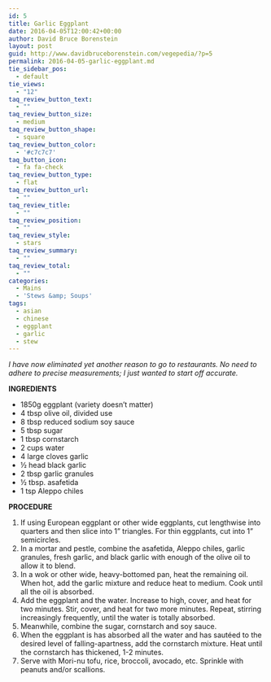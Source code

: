 ```yaml
---
id: 5
title: Garlic Eggplant
date: 2016-04-05T12:00:42+00:00
author: David Bruce Borenstein
layout: post
guid: http://www.davidbruceborenstein.com/vegepedia/?p=5
permalink: 2016-04-05-garlic-eggplant.md
tie_sidebar_pos:
  - default
tie_views:
  - "12"
taq_review_button_text:
  - ""
taq_review_button_size:
  - medium
taq_review_button_shape:
  - square
taq_review_button_color:
  - '#c7c7c7'
taq_button_icon:
  - fa fa-check
taq_review_button_type:
  - flat
taq_review_button_url:
  - ""
taq_review_title:
  - ""
taq_review_position:
  - ""
taq_review_style:
  - stars
taq_review_summary:
  - ""
taq_review_total:
  - ""
categories:
  - Mains
  - 'Stews &amp; Soups'
tags:
  - asian
  - chinese
  - eggplant
  - garlic
  - stew
---
```

_I have now eliminated yet another reason to go to restaurants. No need to adhere to precise measurements; I just wanted to start off accurate._

**INGREDIENTS**

  * 1850g eggplant (variety doesn’t matter)
  * 4 tbsp olive oil, divided use
  * 8 tbsp reduced sodium soy sauce
  * 5 tbsp sugar
  * 1 tbsp cornstarch
  * 2 cups water
  * 4 large cloves garlic
  * ½ head black garlic
  * 2 tbsp garlic granules
  * ½ tbsp. asafetida
  * 1 tsp Aleppo chiles

**PROCEDURE**

  1. If using European eggplant or other wide eggplants, cut lengthwise into quarters and then slice into 1” triangles. For thin eggplants, cut into 1” semicircles.
  2. In a mortar and pestle, combine the asafetida, Aleppo chiles, garlic granules, fresh garlic, and black garlic with enough of the olive oil to allow it to blend.
  3. In a wok or other wide, heavy-bottomed pan, heat the remaining oil. When hot, add the garlic mixture and reduce heat to medium. Cook until all the oil is absorbed.
  4. Add the eggplant and the water. Increase to high, cover, and heat for two minutes. Stir, cover, and heat for two more minutes. Repeat, stirring increasingly frequently, until the water is totally absorbed.
  5. Meanwhile, combine the sugar, cornstarch and soy sauce.
  6. When the eggplant is has absorbed all the water and has sautéed to the desired level of falling-apartness, add the cornstarch mixture. Heat until the cornstarch has thickened, 1-2 minutes.
  7. Serve with Mori-nu tofu, rice, broccoli, avocado, etc. Sprinkle with peanuts and/or scallions.